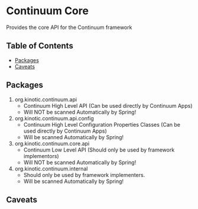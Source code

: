 # Continuum Core
Provides the core API for the Continuum framework

## Table of Contents
- [Packages](#packages)
- [Caveats](#caveats)


## Packages
1. org.kinotic.continuum.api
    * Continuum High Level API (Can be used directly by Continuum Apps)
    * Will NOT be scanned Automatically by Spring!
2. org.kinotic.continuum.api.config
   * Continuum High Level Configuration Properties Classes (Can be used directly by Continuum Apps)
   * Will be scanned Automatically by Spring!   
3. org.kinotic.continuum.core.api
    * Continuum Low Level API (Should only be used by framework implementors)
    * Will NOT be scanned Automatically by Spring!
4. org.kinotic.continuum.internal
    * Should only be used by framework implementers. 
    * Will be scanned Automatically by Spring!
    
## Caveats
